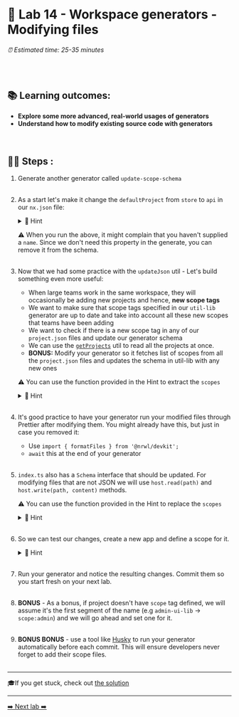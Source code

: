 # 🧵 Lab 14 - Workspace generators - Modifying files

###### ⏰ Estimated time: 25-35 minutes

<br />

## 📚 Learning outcomes:

- **Explore some more advanced, real-world usages of generators**
- **Understand how to modify existing source code with generators**
  <br /><br /><br />

## 🏋️‍♀️ Steps :

1. Generate another generator called `update-scope-schema`
   <br /> <br />

2. As a start let's make it change the `defaultProject` from `store` to `api` in our `nx.json` file:

   <details>
   <summary>🐳 Hint</summary>

   - Refer to the [docs](https://nx.dev/latest/angular/nx-devkit/index#updatejson)
   - Use this utility:
     - `import { updateJson } from '@nrwl/devkit';`
   - As always, the answer is in the [the solution](SOLUTION.md). Try a few different approaches on your own first.
   </details>

   ⚠️ When you run the above, it might complain that you haven't supplied a `name`. Since
   we don't need this property in the generate, you can remove it from the schema.
   <br /> <br />

3. Now that we had some practice with the `updateJson` util - Let's build something even more useful:

   - When large teams work in the same workspace, they will occasionally be adding new projects and hence, **new scope tags**
   - We want to make sure that scope tags specified in our `util-lib` generator are up to date and take into account all these new scopes that teams have been adding
   - We want to check if there is a new scope tag in any of our `project.json` files and update our generator schema
   - We can use the [`getProjects`](https://nx.dev/l/a/nx-devkit/index#getprojects) util to read all the projects at once.
   - **BONUS:** Modify your generator so it fetches list of scopes from all the `project.json` files and updates the schema in util-lib with any new ones

   ⚠️ You can use the function provided in the Hint to extract the `scopes`

   <details>
   <summary>🐳 Hint</summary>

   ```typescript
   function getScopes(projectMap: Map<string, ProjectConfiguration>) {
     const projects: any[] = Object.values(projectMap);
     const allScopes: string[] = projects
       .map((project) =>
         project.tags
           // take only those that point to scope
           .filter((tag: string) => tag.startsWith('scope:'))
       )
       // flatten the array
       .reduce((acc, tags) => [...acc, ...tags], [])
       // remove prefix `scope:`
       .map((scope: string) => scope.slice(6));
     // remove duplicates
     return Array.from(new Set(allScopes));
   }
   ```

   </details>

   <br />

4. It's good practice to have your generator run your modified files through Prettier after modifying them. You might already have this, but just in case you removed it:

   - Use `import { formatFiles } from '@nrwl/devkit';`
   - `await` this at the end of your generator
     <br /> <br />

5. `index.ts` also has a `Schema` interface that should be updated. For modifying files that are not JSON we will use `host.read(path)` and `host.write(path, content)` methods.

   ⚠️ You can use the function provided in the Hint to replace the `scopes`

   <details>
   <summary>🐳 Hint</summary>

   ```typescript
   function replaceScopes(content: string, scopes: string[]): string {
     const joinScopes = scopes.map((s) => `'${s}'`).join(' | ');
     const PATTERN = /interface Schema \{\n.*\n.*\n\}/gm;
     return content.replace(
       PATTERN,
       `interface Schema {
     name: string;
     directory: ${joinScopes};
   }`
     );
   }
   ```

   </details>
   <br />

6. So we can test our changes, create a new app and define a scope for it.

     <details>
   <summary>🐳 Hint</summary>

   ```shell
   nx generate app vide-games --tags=scope:vide-games
   ```

   </details>
   <br />

7. Run your generator and notice the resulting changes. Commit them so you start fresh on your next lab.
   <br /> <br />

8. **BONUS** - As a bonus, if project doesn't have `scope` tag defined, we will assume it's the first segment of the name (e.g `admin-ui-lib` -> `scope:admin`) and we will go ahead and set one for it.
   <br /> <br />

9. **BONUS BONUS** - use a tool like [Husky](https://typicode.github.io/husky/#/) to run your
   generator automatically before each commit. This will ensure developers never forget to add
   their scope files.
   <br /> <br />

---

🎓If you get stuck, check out [the solution](SOLUTION.md)

---

[➡️ Next lab ➡️](../lab15/LAB.md)

